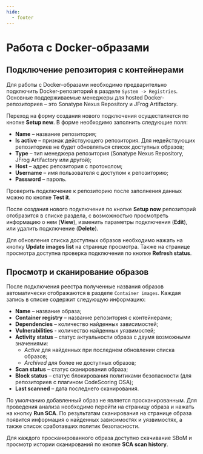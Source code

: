 ```yaml
---
hide:
  - footer
---
```


# Работа с Docker-образами

## Подключение репозитория с контейнерами

Для работы с Docker-образами необходимо предварительно подключить Docker-репозиторий в разделе `System -> Registries`. Основные поддерживаемые менеджеры для hosted Docker-репозиториев – это Sonatype Nexus Repository и JFrog Artifactory.

Переход на форму создания нового подключения осуществляется по кнопке **Setup new**. В форме необходимо заполнить следующие поля:

- **Name** – название репозитория;
- **Is active** – признак действующего репозитория. Для недействующих репозиториев не будет обновляться список доступных образов;
- **Type** – тип менеджера репозитория (Sonatype Nexus Repository, JFrog Artifactory или другой);
- **Host** – адрес репозитория с протоколом;
- **Username** – имя пользователя с доступом к репозиторию;
- **Password** – пароль.

Проверить подключение к репозиторию после заполнения данных можно по кнопке **Test it**. 

После создания нового подключения по кнопке **Setup now** репозиторий отобразится в списке раздела, с возможностью просмотреть информацию о нем (**View**), изменить параметры подключения (**Edit**), или удалить подключение (**Delete**). 

Для обновления списка доступных образов необходимо нажать на кнопку **Update images list** на странице просмотра. Также на странице просмотра доступна проверка подключения по кнопке **Refresh status**.

## Просмотр и сканирование образов

После подключения реестра полученные названия образов автоматически отображаются в разделе `Container images`. Каждая запись в списке содержит следующую информацию:

- **Name** – название образа;
- **Container registry** – название репозитория с контейнерами;
- **Dependencies** – количество найденных зависимостей;
- **Vulnerabilities** - количество найденных уязвимостей;
- **Activity status** – статус актуальности образа с двумя возможными значениями:
    - *Active* для найденных при последнем обновлении списка образов;
    - *Archived* для более не доступных образов;
- **Scan status** – статус сканирования образа;
- **Block status** – статус блокирования политиками безопасности (для репозиториев с плагином CodeScoring OSA);
- **Last scanned** – дата последнего сканирования.

По умолчанию добавленный образ не является просканированным. Для проведения анализа необходимо перейти на страницу образа и нажать на кнопку **Run SCA**. По результатам сканирования на странице образа появится информация о найденных зависимостях и уязвимостях, а также список сработавших политик безопасности.

Для каждого просканированного образа доступно скачивание SBoM и просмотр истории сканирований по кнопке **SCA scan history**.